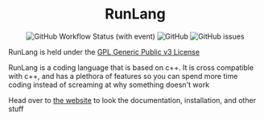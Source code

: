 <h1 style="text-align:center">RunLang</h1>
<p1 style="text-align:center">

![GitHub Workflow Status (with event)](https://img.shields.io/github/actions/workflow/status/coderz75/runlang/jekyll-gh-pages.yml)
![GitHub](https://img.shields.io/github/license/coderz75/runlang)
![GitHub issues](https://img.shields.io/github/issues/coderz75/runlang)

</p1>

RunLang is held under the [GPL Generic Public v3 License](./LICENSE)

RunLang is a coding language that is based on c++. It is cross compatible with c++, and has a plethora of features so you can spend more time coding instead of screaming at why something doesn't work

Head over to [the website](https://coderz75.github.io/Runlang/) to look the documentation, installation, and other stuff